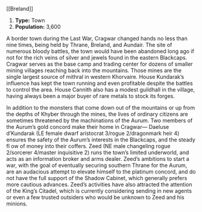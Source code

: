 [[Breland]]
1. **Type:** Town
2. **Population:** 3,600

A border town during the Last War, Cragwar changed hands no less than nine times, being held by Thrane, Breland, and Aundair. The site of numerous bloody battles, the town would have been abandoned long ago if not for the rich veins of silver and jewels found in the eastern Blackcaps. Cragwar serves as the base camp and trading center for dozens of smaller mining villages reaching back into the mountains. Those mines are the single largest source of mithral in western Khorvaire. House Kundarak’s influence has kept the town running and even profitable despite the battles to control the area. House Cannith also has a modest guildhall in the village, having always been a major buyer of rare metals to stock its forges.

In addition to the monsters that come down out of the mountains or up from the depths of Khyber through the mines, the lives of ordinary citizens are sometimes threatened by the machinations of the Aurum. Two members of the Aurum’s gold concord make their home in Cragwar— Daeluse d’Kundarak (LE female dwarf aristocrat 3/rogue 2/dragonmark heir 4) ensures the safety of the Aurum’s interests in the Blackcaps, and the steady fl ow of money into their coffers. Zeed (NE male changeling rogue 2/sorcerer 4/master inquisitive 2) runs the town’s limited underworld, and acts as an information broker and arms dealer. Zeed’s ambitions to start a war, with the goal of eventually securing southern Thrane for the Aurum, are an audacious attempt to elevate himself to the platinum concord, and do not have the full support of the Shadow Cabinet, which generally prefers more cautious advances. Zeed’s activities have also attracted the attention of the King’s Citadel, which is currently considering sending in new agents or even a few trusted outsiders who would be unknown to Zeed and his minions.